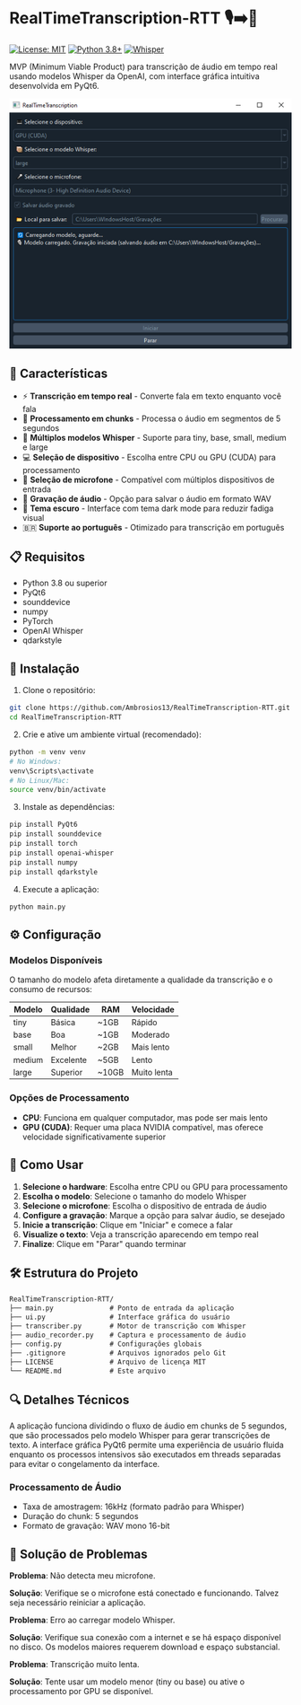 # RealTimeTranscription-RTT 🎙️➡️📝

[![License: MIT](https://img.shields.io/badge/License-MIT-yellow.svg)](https://opensource.org/licenses/MIT)
[![Python 3.8+](https://img.shields.io/badge/python-3.8+-blue.svg)](https://www.python.org/downloads/)
[![Whisper](https://img.shields.io/badge/OpenAI-Whisper-green.svg)](https://github.com/openai/whisper)

MVP (Minimum Viable Product) para transcrição de áudio em tempo real usando modelos Whisper da OpenAI, com interface gráfica intuitiva desenvolvida em PyQt6.

![RTT Screenshot](image.png)

## 🌟 Características

- ⚡ **Transcrição em tempo real** - Converte fala em texto enquanto você fala
- 🔄 **Processamento em chunks** - Processa o áudio em segmentos de 5 segundos
- 🧠 **Múltiplos modelos Whisper** - Suporte para tiny, base, small, medium e large
- 💻 **Seleção de dispositivo** - Escolha entre CPU ou GPU (CUDA) para processamento
- 🎤 **Seleção de microfone** - Compatível com múltiplos dispositivos de entrada
- 💾 **Gravação de áudio** - Opção para salvar o áudio em formato WAV
- 🌙 **Tema escuro** - Interface com tema dark mode para reduzir fadiga visual
- 🇧🇷 **Suporte ao português** - Otimizado para transcrição em português

## 📋 Requisitos

- Python 3.8 ou superior
- PyQt6
- sounddevice
- numpy
- PyTorch
- OpenAI Whisper
- qdarkstyle

## 🚀 Instalação

1. Clone o repositório:
```bash
git clone https://github.com/Ambrosios13/RealTimeTranscription-RTT.git
cd RealTimeTranscription-RTT
```

2. Crie e ative um ambiente virtual (recomendado):
```bash
python -m venv venv
# No Windows:
venv\Scripts\activate
# No Linux/Mac:
source venv/bin/activate
```

3. Instale as dependências:
```bash
pip install PyQt6
pip install sounddevice
pip install torch
pip install openai-whisper
pip install numpy
pip install qdarkstyle
```

4. Execute a aplicação:
```bash
python main.py
```

## ⚙️ Configuração

### Modelos Disponíveis
O tamanho do modelo afeta diretamente a qualidade da transcrição e o consumo de recursos:

| Modelo  | Qualidade | RAM | Velocidade |
|---------|-----------|-----|------------|
| tiny    | Básica    | ~1GB  | Rápido     |
| base    | Boa       | ~1GB  | Moderado   |
| small   | Melhor    | ~2GB  | Mais lento |
| medium  | Excelente | ~5GB  | Lento      |
| large   | Superior  | ~10GB | Muito lenta|

### Opções de Processamento
- **CPU**: Funciona em qualquer computador, mas pode ser mais lento
- **GPU (CUDA)**: Requer uma placa NVIDIA compatível, mas oferece velocidade significativamente superior

## 📱 Como Usar

1. **Selecione o hardware**: Escolha entre CPU ou GPU para processamento
2. **Escolha o modelo**: Selecione o tamanho do modelo Whisper
3. **Selecione o microfone**: Escolha o dispositivo de entrada de áudio
4. **Configure a gravação**: Marque a opção para salvar áudio, se desejado
5. **Inicie a transcrição**: Clique em "Iniciar" e comece a falar
6. **Visualize o texto**: Veja a transcrição aparecendo em tempo real
7. **Finalize**: Clique em "Parar" quando terminar

## 🛠️ Estrutura do Projeto

```
RealTimeTranscription-RTT/
├── main.py              # Ponto de entrada da aplicação
├── ui.py                # Interface gráfica do usuário
├── transcriber.py       # Motor de transcrição com Whisper
├── audio_recorder.py    # Captura e processamento de áudio
├── config.py            # Configurações globais
├── .gitignore           # Arquivos ignorados pelo Git
├── LICENSE              # Arquivo de licença MIT
└── README.md            # Este arquivo
```

## 🔍 Detalhes Técnicos

A aplicação funciona dividindo o fluxo de áudio em chunks de 5 segundos, que são processados pelo modelo Whisper para gerar transcrições de texto. A interface gráfica PyQt6 permite uma experiência de usuário fluida enquanto os processos intensivos são executados em threads separadas para evitar o congelamento da interface.

### Processamento de Áudio
- Taxa de amostragem: 16kHz (formato padrão para Whisper)
- Duração do chunk: 5 segundos
- Formato de gravação: WAV mono 16-bit

## 🤔 Solução de Problemas

**Problema**: Não detecta meu microfone.

**Solução**: Verifique se o microfone está conectado e funcionando. Talvez seja necessário reiniciar a aplicação.

**Problema**: Erro ao carregar modelo Whisper.

**Solução**: Verifique sua conexão com a internet e se há espaço disponível no disco. Os modelos maiores requerem download e espaço substancial.

**Problema**: Transcrição muito lenta.

**Solução**: Tente usar um modelo menor (tiny ou base) ou ative o processamento por GPU se disponível.


